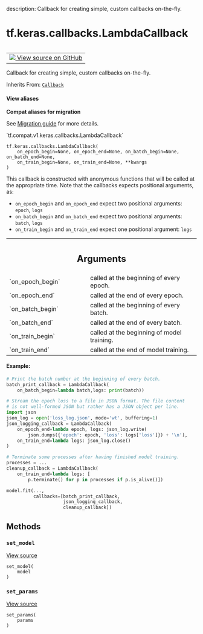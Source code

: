 description: Callback for creating simple, custom callbacks on-the-fly.

<div itemscope itemtype="http://developers.google.com/ReferenceObject">
<meta itemprop="name" content="tf.keras.callbacks.LambdaCallback" />
<meta itemprop="path" content="Stable" />
<meta itemprop="property" content="__init__"/>
<meta itemprop="property" content="set_model"/>
<meta itemprop="property" content="set_params"/>
</div>

# tf.keras.callbacks.LambdaCallback

<!-- Insert buttons and diff -->

<table class="tfo-notebook-buttons tfo-api nocontent" align="left">
<td>
  <a target="_blank" href="https://github.com/tensorflow/tensorflow/blob/r2.3/tensorflow/python/keras/callbacks.py#L2487-L2572">
    <img src="https://www.tensorflow.org/images/GitHub-Mark-32px.png" />
    View source on GitHub
  </a>
</td>
</table>



Callback for creating simple, custom callbacks on-the-fly.

Inherits From: [`Callback`](../../../tf/keras/callbacks/Callback.md)

<section class="expandable">
  <h4 class="showalways">View aliases</h4>
  <p>
<b>Compat aliases for migration</b>
<p>See
<a href="https://www.tensorflow.org/guide/migrate">Migration guide</a> for
more details.</p>
<p>`tf.compat.v1.keras.callbacks.LambdaCallback`</p>
</p>
</section>

<pre class="devsite-click-to-copy prettyprint lang-py tfo-signature-link">
<code>tf.keras.callbacks.LambdaCallback(
    on_epoch_begin=None, on_epoch_end=None, on_batch_begin=None, on_batch_end=None,
    on_train_begin=None, on_train_end=None, **kwargs
)
</code></pre>



<!-- Placeholder for "Used in" -->

This callback is constructed with anonymous functions that will be called
at the appropriate time. Note that the callbacks expects positional
arguments, as:

- `on_epoch_begin` and `on_epoch_end` expect two positional arguments:
  `epoch`, `logs`
- `on_batch_begin` and `on_batch_end` expect two positional arguments:
  `batch`, `logs`
- `on_train_begin` and `on_train_end` expect one positional argument:
  `logs`

<!-- Tabular view -->
 <table class="responsive fixed orange">
<colgroup><col width="214px"><col></colgroup>
<tr><th colspan="2"><h2 class="add-link">Arguments</h2></th></tr>

<tr>
<td>
`on_epoch_begin`
</td>
<td>
called at the beginning of every epoch.
</td>
</tr><tr>
<td>
`on_epoch_end`
</td>
<td>
called at the end of every epoch.
</td>
</tr><tr>
<td>
`on_batch_begin`
</td>
<td>
called at the beginning of every batch.
</td>
</tr><tr>
<td>
`on_batch_end`
</td>
<td>
called at the end of every batch.
</td>
</tr><tr>
<td>
`on_train_begin`
</td>
<td>
called at the beginning of model training.
</td>
</tr><tr>
<td>
`on_train_end`
</td>
<td>
called at the end of model training.
</td>
</tr>
</table>



#### Example:



```python
# Print the batch number at the beginning of every batch.
batch_print_callback = LambdaCallback(
    on_batch_begin=lambda batch,logs: print(batch))

# Stream the epoch loss to a file in JSON format. The file content
# is not well-formed JSON but rather has a JSON object per line.
import json
json_log = open('loss_log.json', mode='wt', buffering=1)
json_logging_callback = LambdaCallback(
    on_epoch_end=lambda epoch, logs: json_log.write(
        json.dumps({'epoch': epoch, 'loss': logs['loss']}) + '\n'),
    on_train_end=lambda logs: json_log.close()
)

# Terminate some processes after having finished model training.
processes = ...
cleanup_callback = LambdaCallback(
    on_train_end=lambda logs: [
        p.terminate() for p in processes if p.is_alive()])

model.fit(...,
          callbacks=[batch_print_callback,
                     json_logging_callback,
                     cleanup_callback])
```

## Methods

<h3 id="set_model"><code>set_model</code></h3>

<a target="_blank" href="https://github.com/tensorflow/tensorflow/blob/r2.3/tensorflow/python/keras/callbacks.py#L619-L620">View source</a>

<pre class="devsite-click-to-copy prettyprint lang-py tfo-signature-link">
<code>set_model(
    model
)
</code></pre>




<h3 id="set_params"><code>set_params</code></h3>

<a target="_blank" href="https://github.com/tensorflow/tensorflow/blob/r2.3/tensorflow/python/keras/callbacks.py#L616-L617">View source</a>

<pre class="devsite-click-to-copy prettyprint lang-py tfo-signature-link">
<code>set_params(
    params
)
</code></pre>






